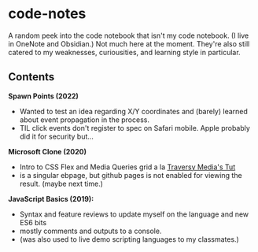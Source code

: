 # code-notes
A random peek into the code notebook that isn't my code notebook. (I live in OneNote and Obsidian.)
Not much here at the moment. They're also still catered to my weaknesses, curiousities, and learning style in particular.

## Contents
**Spawn Points (2022)**
- Wanted to test an idea regarding X/Y coordinates and (barely) learned about event propagation in the process.
- TIL click events don't register to spec on Safari mobile. Apple probably did it for security but...

**Microsoft Clone (2020)**
- Intro to CSS Flex and Media Queries grid a la [Traversy Media's Tut](https://youtu.be/uKgn-To1C4Q)
- is a singular ebpage, but github pages is not enabled for viewing the result. (maybe next time.)

**JavaScript Basics (2019):**
- Syntax and feature reviews to update myself on the language and new ES6 bits
- mostly comments and outputs to a console.
- (was also used to live demo scripting languages to my classmates.)
